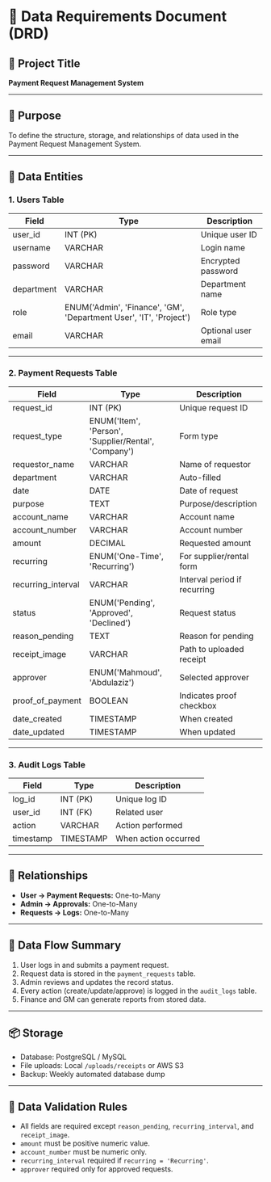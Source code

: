 # 💾 Data Requirements Document (DRD)

## 🧩 Project Title
**Payment Request Management System**

---

## 📘 Purpose
To define the structure, storage, and relationships of data used in the Payment Request Management System.

---

## 🧱 Data Entities

### 1. Users Table

| Field | Type | Description |
|--------|------|-------------|
| user_id | INT (PK) | Unique user ID |
| username | VARCHAR | Login name |
| password | VARCHAR | Encrypted password |
| department | VARCHAR | Department name |
| role | ENUM('Admin', 'Finance', 'GM', 'Department User', 'IT', 'Project') | Role type |
| email | VARCHAR | Optional user email |

---

### 2. Payment Requests Table

| Field | Type | Description |
|--------|------|-------------|
| request_id | INT (PK) | Unique request ID |
| request_type | ENUM('Item', 'Person', 'Supplier/Rental', 'Company') | Form type |
| requestor_name | VARCHAR | Name of requestor |
| department | VARCHAR | Auto-filled |
| date | DATE | Date of request |
| purpose | TEXT | Purpose/description |
| account_name | VARCHAR | Account name |
| account_number | VARCHAR | Account number |
| amount | DECIMAL | Requested amount |
| recurring | ENUM('One-Time', 'Recurring') | For supplier/rental form |
| recurring_interval | VARCHAR | Interval period if recurring |
| status | ENUM('Pending', 'Approved', 'Declined') | Request status |
| reason_pending | TEXT | Reason for pending |
| receipt_image | VARCHAR | Path to uploaded receipt |
| approver | ENUM('Mahmoud', 'Abdulaziz') | Selected approver |
| proof_of_payment | BOOLEAN | Indicates proof checkbox |
| date_created | TIMESTAMP | When created |
| date_updated | TIMESTAMP | When updated |

---

### 3. Audit Logs Table

| Field | Type | Description |
|--------|------|-------------|
| log_id | INT (PK) | Unique log ID |
| user_id | INT (FK) | Related user |
| action | VARCHAR | Action performed |
| timestamp | TIMESTAMP | When action occurred |

---

## 🔗 Relationships
- **User → Payment Requests:** One-to-Many  
- **Admin → Approvals:** One-to-Many  
- **Requests → Logs:** One-to-Many

---

## 🧮 Data Flow Summary
1. User logs in and submits a payment request.  
2. Request data is stored in the `payment_requests` table.  
3. Admin reviews and updates the record status.  
4. Every action (create/update/approve) is logged in the `audit_logs` table.  
5. Finance and GM can generate reports from stored data.

---

## 📦 Storage
- Database: PostgreSQL / MySQL
- File uploads: Local `/uploads/receipts` or AWS S3
- Backup: Weekly automated database dump

---

## 🧠 Data Validation Rules
- All fields are required except `reason_pending`, `recurring_interval`, and `receipt_image`.
- `amount` must be positive numeric value.
- `account_number` must be numeric only.
- `recurring_interval` required if `recurring = 'Recurring'`.
- `approver` required only for approved requests.

